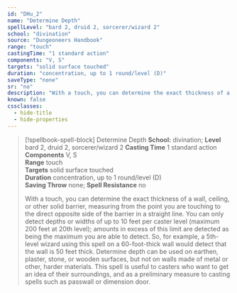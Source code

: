 ```yaml
---
id: "DHu_2"
name: "Determine Depth"
spellLevel: "bard 2, druid 2, sorcerer/wizard 2"
school: "divination"
source: "Dungeoneers Handbook"
range: "touch"
castingTime: "1 standard action"
components: "V, S"
targets: "solid surface touched"
duration: "concentration, up to 1 round/level (D)"
saveType: "none"
sr: "no"
description: "With a touch, you can determine the exact thickness of a wall, ceiling, or other solid barrier, measuring from the point you are touching to the direct opposite side of the barrier in a straight line. You can only detect depths or widths of up to 10 feet per caster level (maximum 200 feet at 20th level); amounts in excess of this limit are detected as being the maximum you are able to detect. So, for example, a 5th-level wizard using this spell on a 60-foot-thick wall would detect that the wall is 50 feet thick.  Determine depth can be used on earthen, plaster, stone, or wooden surfaces, but not on walls made of metal or other, harder materials. This spell is useful to casters who want to get an idea of their surroundings, and as a preliminary measure to casting spells such as passwall or dimension door."
known: false
cssclasses:
  - hide-title
  - hide-properties
---
```


> [!spellbook-spell-block] Determine Depth
> **School:** divination; **Level** bard 2, druid 2, sorcerer/wizard 2
> **Casting Time** 1 standard action  
> **Components** V, S  
> **Range** touch  
> **Targets** solid surface touched  
> **Duration** concentration, up to 1 round/level (D)  
> **Saving Throw** none; **Spell Resistance** no
> 
> With a touch, you can determine the exact thickness of a wall, ceiling, or other solid barrier, measuring from the point you are touching to the direct opposite side of the barrier in a straight line. You can only detect depths or widths of up to 10 feet per caster level (maximum 200 feet at 20th level); amounts in excess of this limit are detected as being the maximum you are able to detect. So, for example, a 5th-level wizard using this spell on a 60-foot-thick wall would detect that the wall is 50 feet thick.  Determine depth can be used on earthen, plaster, stone, or wooden surfaces, but not on walls made of metal or other, harder materials. This spell is useful to casters who want to get an idea of their surroundings, and as a preliminary measure to casting spells such as passwall or dimension door.